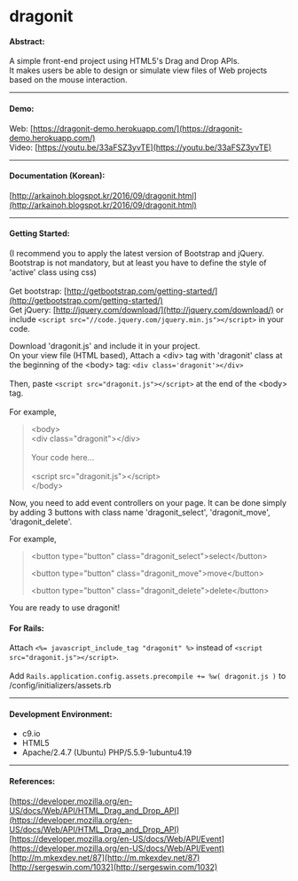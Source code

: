 # dragonit

#### Abstract:
A simple front-end project using HTML5's Drag and Drop APIs. <br>
It makes users be able to design or simulate view files of Web projects based on the mouse interaction.

----
#### Demo:
Web: [https://dragonit-demo.herokuapp.com/](https://dragonit-demo.herokuapp.com/)<br>
Video: [https://youtu.be/33aFSZ3yvTE](https://youtu.be/33aFSZ3yvTE)

----
#### Documentation (Korean):
[http://arkainoh.blogspot.kr/2016/09/dragonit.html](http://arkainoh.blogspot.kr/2016/09/dragonit.html)

----
#### Getting Started:

(I recommend you to apply the latest version of Bootstrap and jQuery. Bootstrap is not mandatory, but at least you have to define the style of 'active' class using css)<br>
<br>Get bootstrap: [http://getbootstrap.com/getting-started/](http://getbootstrap.com/getting-started/)
<br>Get jQuery: [http://jquery.com/download/](http://jquery.com/download/) or include `<script src="//code.jquery.com/jquery.min.js"></script>` in your code.

Download 'dragonit.js' and include it in your project. <br>
On your view file (HTML based), Attach a <div\> tag with 'dragonit' class at the beginning of the <body\> tag: `<div class='dragonit'></div>` <br>
<br> Then, paste `<script src="dragonit.js"></script>` at the end of the <body\> tag.
<br>
<br>For example,
> \<body\> <br>
> \<div class="dragonit"\>\</div\><br>
> <br> Your code here... <br>
> <br> \<script src="dragonit.js"\>\</script\>
> <br>\</body\>

Now, you need to add event controllers on your page. It can be done simply by adding 3 buttons with class name 'dragonit_select', 'dragonit_move', 'dragonit_delete'.

For example,

> \<button type="button" class="dragonit_select"\>select\</button\><br>
> 
> \<button type="button" class="dragonit_move"\>move\</button\><br>
> 
> \<button type="button" class="dragonit_delete"\>delete\</button\><br>

You are ready to use dragonit!

#### For Rails:

Attach `<%= javascript_include_tag "dragonit" %>` instead of `<script src="dragonit.js"></script>`. <br><br>
Add `Rails.application.config.assets.precompile += %w( dragonit.js )` to /config/initializers/assets.rb

----
#### Development Environment:
- c9.io
- HTML5
- Apache/2.4.7 (Ubuntu) PHP/5.5.9-1ubuntu4.19

----
#### References:
[https://developer.mozilla.org/en-US/docs/Web/API/HTML_Drag_and_Drop_API](https://developer.mozilla.org/en-US/docs/Web/API/HTML_Drag_and_Drop_API) <br>
[https://developer.mozilla.org/en-US/docs/Web/API/Event](https://developer.mozilla.org/en-US/docs/Web/API/Event)<br>
[http://m.mkexdev.net/87](http://m.mkexdev.net/87)<br>
[http://sergeswin.com/1032](http://sergeswin.com/1032)
